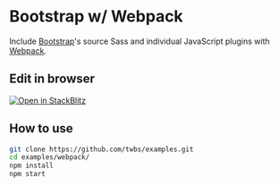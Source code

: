 # Bootstrap w/ Webpack

Include [Bootstrap](https://getbootstrap.com)'s source Sass and individual
JavaScript plugins with [Webpack](https://webpack.js.org).

## Edit in browser

[![Open in StackBlitz](https://developer.stackblitz.com/img/open_in_stackblitz.svg)](https://stackblitz.com/github/twbs/examples/tree/main/webpack?file=src%2Findex.html)

## How to use

```sh
git clone https://github.com/twbs/examples.git
cd examples/webpack/
npm install
npm start
```
